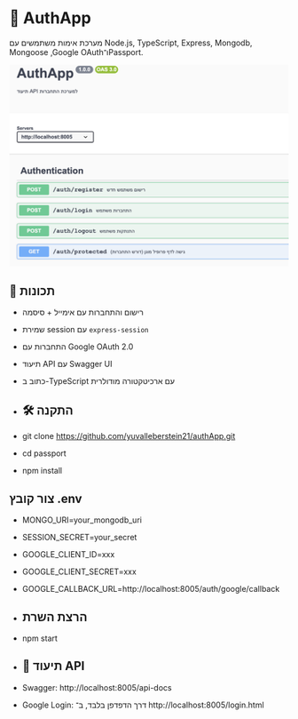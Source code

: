 # 🔐 AuthApp
מערכת אימות משתמשים עם Node.js, TypeScript, Express, Mongodb, Mongoose ,Google OAuthו־Passport.

![Auth App Image](./passport/assets/swagger-AuthApp.png)

## 🚀 תכונות

- רישום והתחברות עם אימייל + סיסמה
- שמירת session עם `express-session`
- התחברות עם Google OAuth 2.0
- תיעוד API עם Swagger UI
- כתוב ב-TypeScript עם ארכיטקטורה מודולרית

- ## 🛠 התקנה

- git clone https://github.com/yuvalleberstein21/authApp.git
- cd passport
- npm install
 ##  צור קובץ .env
- MONGO_URI=your_mongodb_uri
- SESSION_SECRET=your_secret
- GOOGLE_CLIENT_ID=xxx
- GOOGLE_CLIENT_SECRET=xxx
- GOOGLE_CALLBACK_URL=http://localhost:8005/auth/google/callback

- ##  הרצת השרת
- npm start

- ## 📘 תיעוד API
- Swagger: http://localhost:8005/api-docs
- Google Login: דרך הדפדפן בלבד, ב־ http://localhost:8005/login.html
